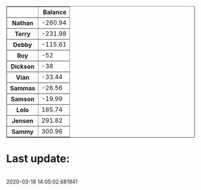 <table border="1" class="dataframe">
  <thead>
    <tr style="text-align: right;">
      <th></th>
      <th>Balance</th>
    </tr>
  </thead>
  <tbody>
    <tr>
      <th>Nathan</th>
      <td>-260.94</td>
    </tr>
    <tr>
      <th>Terry</th>
      <td>-231.98</td>
    </tr>
    <tr>
      <th>Debby</th>
      <td>-115.61</td>
    </tr>
    <tr>
      <th>Roy</th>
      <td>-52</td>
    </tr>
    <tr>
      <th>Dickson</th>
      <td>-38</td>
    </tr>
    <tr>
      <th>Vian</th>
      <td>-33.44</td>
    </tr>
    <tr>
      <th>Sammas</th>
      <td>-26.56</td>
    </tr>
    <tr>
      <th>Samson</th>
      <td>-19.99</td>
    </tr>
    <tr>
      <th>Lolo</th>
      <td>185.74</td>
    </tr>
    <tr>
      <th>Jensen</th>
      <td>291.82</td>
    </tr>
    <tr>
      <th>Sammy</th>
      <td>300.96</td>
    </tr>
  </tbody>
</table><H1>Last update:</h1><br>2020-03-18 14:05:02.681941